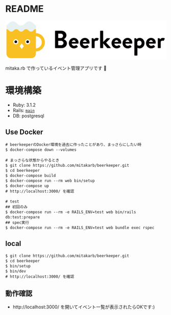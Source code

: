 # README

![Beerkeeper](app/assets/images/logo.svg)

mitaka.rb で作っているイベント管理アプリです :beers:

# 環境構築

- Ruby: 3.1.2
- Rails: [`main`](https://github.com/rails/rails/tree/main)
- DB: postgresql

## Use Docker

```shell
# beerkeeperのDocker環境を過去に作ったことがあり、まっさらにしたい時
$ docker-compose down --volumes

# まっさらな状態からやるとき
$ git clone https://github.com/mitakarb/beerkeeper.git
$ cd beerkeeper
$ docker-compose build
$ docker-compose run --rm web bin/setup
$ docker-compose up
# http://localhost:3000/ を確認

# test
## 初回のみ
$ docker-compose run --rm -e RAILS_ENV=test web bin/rails db:test:prepare
## spec実行
$ docker-compose run --rm -e RAILS_ENV=test web bundle exec rspec
```

## local

```shell
$ git clone https://github.com/mitakarb/beerkeeper.git
$ cd beerkeeper
$ bin/setup
$ bin/dev
# http://localhost:3000/ を確認
```

## 動作確認
- http://localhost:3000/ を開いてイベント一覧が表示されたらOKです:)
